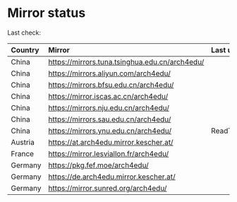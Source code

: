 <script src="./time.js"></script>
# Mirror status
Last check: <script type="text/javascript">localize(1680779681.3551254);</script>

|Country|Mirror|Last update|
|:------|:-----|:----------|
|China|https://mirrors.tuna.tsinghua.edu.cn/arch4edu/|<script type="text/javascript">localize(1680763033);</script>|
|China|https://mirrors.aliyun.com/arch4edu/|<script type="text/javascript">localize(1680676427);</script>|
|China|https://mirrors.bfsu.edu.cn/arch4edu/|<script type="text/javascript">localize(1680719759);</script>|
|China|https://mirror.iscas.ac.cn/arch4edu/|<script type="text/javascript">localize(1680763033);</script>|
|China|https://mirrors.nju.edu.cn/arch4edu/|<script type="text/javascript">localize(1680676427);</script>|
|China|https://mirrors.sau.edu.cn/arch4edu/|<script type="text/javascript">localize(1673850842);</script>|
|China|https://mirrors.ynu.edu.cn/arch4edu/|ReadTimeout|
|Austria|https://at.arch4edu.mirror.kescher.at/|<script type="text/javascript">localize(1680763033);</script>|
|France|https://mirror.lesviallon.fr/arch4edu/|<script type="text/javascript">localize(1680719759);</script>|
|Germany|https://pkg.fef.moe/arch4edu/|<script type="text/javascript">localize(1680763033);</script>|
|Germany|https://de.arch4edu.mirror.kescher.at/|<script type="text/javascript">localize(1680763033);</script>|
|Germany|https://mirror.sunred.org/arch4edu/|<script type="text/javascript">localize(1680763033);</script>|

<script src="./tablefilter/tablefilter.js"></script>
<script src="./table.js"></script>